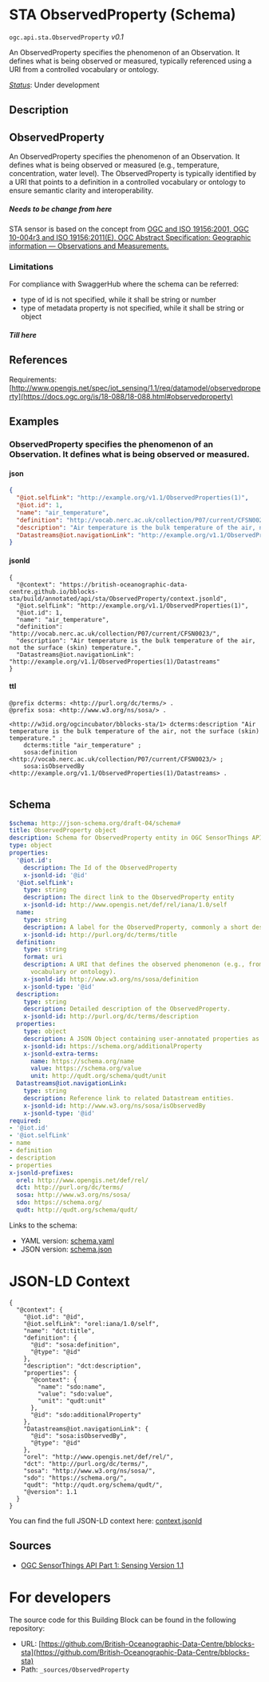 
# STA ObservedProperty (Schema)

`ogc.api.sta.ObservedProperty` *v0.1*

An ObservedProperty specifies the phenomenon of an Observation. It defines what is being observed or measured, typically referenced using a URI from a controlled vocabulary or ontology.

[*Status*](http://www.opengis.net/def/status): Under development

## Description

## ObservedProperty

An ObservedProperty specifies the phenomenon of an Observation. It defines what is being observed or measured (e.g., temperature, concentration, water level). The ObservedProperty is typically identified by a URI that points to a definition in a controlled vocabulary or ontology to ensure semantic clarity and interoperability.

##### Needs to be change from here
STA sensor is based on the concept from [OGC and ISO 19156:2001, OGC 10-004r3 and ISO 19156:2011(E), OGC Abstract Specification: Geographic information — Observations and Measurements.](http://portal.opengeospatial.org/files/?artifact_id=41579)

### Limitations
For compliance with SwaggerHub where the schema can be referred:
- type of id is not specified, while it shall be string or number
- type of metadata property is not specified, while it shall be string or object

##### Till here


## References

Requirements: [http://www.opengis.net/spec/iot_sensing/1.1/req/datamodel/observedproperty](https://docs.ogc.org/is/18-088/18-088.html#observedproperty)

## Examples

### ObservedProperty specifies the phenomenon of an Observation. It defines what is being observed or measured.
#### json
```json
{
  "@iot.selfLink": "http://example.org/v1.1/ObservedProperties(1)",
  "@iot.id": 1,
  "name": "air_temperature",
  "definition": "http://vocab.nerc.ac.uk/collection/P07/current/CFSN0023/",
  "description": "Air temperature is the bulk temperature of the air, not the surface (skin) temperature.",
  "Datastreams@iot.navigationLink": "http://example.org/v1.1/ObservedProperties(1)/Datastreams"
}

```

#### jsonld
```jsonld
{
  "@context": "https://british-oceanographic-data-centre.github.io/bblocks-sta/build/annotated/api/sta/ObservedProperty/context.jsonld",
  "@iot.selfLink": "http://example.org/v1.1/ObservedProperties(1)",
  "@iot.id": 1,
  "name": "air_temperature",
  "definition": "http://vocab.nerc.ac.uk/collection/P07/current/CFSN0023/",
  "description": "Air temperature is the bulk temperature of the air, not the surface (skin) temperature.",
  "Datastreams@iot.navigationLink": "http://example.org/v1.1/ObservedProperties(1)/Datastreams"
}
```

#### ttl
```ttl
@prefix dcterms: <http://purl.org/dc/terms/> .
@prefix sosa: <http://www.w3.org/ns/sosa/> .

<http://w3id.org/ogcincubator/bblocks-sta/1> dcterms:description "Air temperature is the bulk temperature of the air, not the surface (skin) temperature." ;
    dcterms:title "air_temperature" ;
    sosa:definition <http://vocab.nerc.ac.uk/collection/P07/current/CFSN0023/> ;
    sosa:isObservedBy <http://example.org/v1.1/ObservedProperties(1)/Datastreams> .


```

## Schema

```yaml
$schema: http://json-schema.org/draft-04/schema#
title: ObservedProperty object
description: Schema for ObservedProperty entity in OGC SensorThings API 1.3
type: object
properties:
  '@iot.id':
    description: The Id of the ObservedProperty
    x-jsonld-id: '@id'
  '@iot.selfLink':
    type: string
    description: The direct link to the ObservedProperty entity
    x-jsonld-id: http://www.opengis.net/def/rel/iana/1.0/self
  name:
    type: string
    description: A label for the ObservedProperty, commonly a short descriptive name.
    x-jsonld-id: http://purl.org/dc/terms/title
  definition:
    type: string
    format: uri
    description: A URI that defines the observed phenomenon (e.g., from a controlled
      vocabulary or ontology).
    x-jsonld-id: http://www.w3.org/ns/sosa/definition
    x-jsonld-type: '@id'
  description:
    type: string
    description: Detailed description of the ObservedProperty.
    x-jsonld-id: http://purl.org/dc/terms/description
  properties:
    type: object
    description: A JSON Object containing user-annotated properties as key-value pairs.
    x-jsonld-id: https://schema.org/additionalProperty
    x-jsonld-extra-terms:
      name: https://schema.org/name
      value: https://schema.org/value
      unit: http://qudt.org/schema/qudt/unit
  Datastreams@iot.navigationLink:
    type: string
    description: Reference link to related Datastream entities.
    x-jsonld-id: http://www.w3.org/ns/sosa/isObservedBy
    x-jsonld-type: '@id'
required:
- '@iot.id'
- '@iot.selfLink'
- name
- definition
- description
- properties
x-jsonld-prefixes:
  orel: http://www.opengis.net/def/rel/
  dct: http://purl.org/dc/terms/
  sosa: http://www.w3.org/ns/sosa/
  sdo: https://schema.org/
  qudt: http://qudt.org/schema/qudt/

```

Links to the schema:

* YAML version: [schema.yaml](https://british-oceanographic-data-centre.github.io/bblocks-sta/build/annotated/api/sta/ObservedProperty/schema.json)
* JSON version: [schema.json](https://british-oceanographic-data-centre.github.io/bblocks-sta/build/annotated/api/sta/ObservedProperty/schema.yaml)


# JSON-LD Context

```jsonld
{
  "@context": {
    "@iot.id": "@id",
    "@iot.selfLink": "orel:iana/1.0/self",
    "name": "dct:title",
    "definition": {
      "@id": "sosa:definition",
      "@type": "@id"
    },
    "description": "dct:description",
    "properties": {
      "@context": {
        "name": "sdo:name",
        "value": "sdo:value",
        "unit": "qudt:unit"
      },
      "@id": "sdo:additionalProperty"
    },
    "Datastreams@iot.navigationLink": {
      "@id": "sosa:isObservedBy",
      "@type": "@id"
    },
    "orel": "http://www.opengis.net/def/rel/",
    "dct": "http://purl.org/dc/terms/",
    "sosa": "http://www.w3.org/ns/sosa/",
    "sdo": "https://schema.org/",
    "qudt": "http://qudt.org/schema/qudt/",
    "@version": 1.1
  }
}
```

You can find the full JSON-LD context here:
[context.jsonld](https://british-oceanographic-data-centre.github.io/bblocks-sta/build/annotated/api/sta/ObservedProperty/context.jsonld)

## Sources

* [OGC SensorThings API Part 1: Sensing Version 1.1](https://docs.ogc.org/is/18-088/18-088.html#observedproperty)

# For developers

The source code for this Building Block can be found in the following repository:

* URL: [https://github.com/British-Oceanographic-Data-Centre/bblocks-sta](https://github.com/British-Oceanographic-Data-Centre/bblocks-sta)
* Path: `_sources/ObservedProperty`

